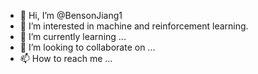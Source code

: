 - 👋 Hi, I’m @BensonJiang1
- 👀 I’m interested in machine and reinforcement learning.
- 🌱 I’m currently learning ...
- 💞️ I’m looking to collaborate on ...
- 📫 How to reach me ...

<!---
BensonJiang1/BensonJiang1 is a ✨ special ✨ repository because its `README.md` (this file) appears on your GitHub profile.
You can click the Preview link to take a look at your changes.
--->
